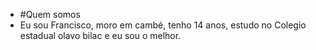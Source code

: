 - #Quem somos
- Eu sou Francisco, moro em cambé, tenho 14 anos, estudo no Colegio estadual olavo bilac e eu sou o melhor.

